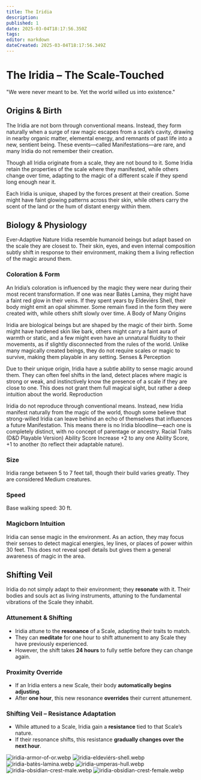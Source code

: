 ```yaml
---
title: The Iridia
description: 
published: 1
date: 2025-03-04T18:17:56.350Z
tags: 
editor: markdown
dateCreated: 2025-03-04T18:17:56.349Z
---
```


# The Iridia – The Scale-Touched
"We were never meant to be. Yet the world willed us into existence."

## Origins & Birth
The Iridia are not born through conventional means. Instead, they form naturally when a surge of raw magic escapes from a scale’s cavity, drawing in nearby organic matter, elemental energy, and remnants of past life into a new, sentient being. These events—called Manifestations—are rare, and many Iridia do not remember their creation.

Though all Iridia originate from a scale, they are not bound to it. Some Iridia retain the properties of the scale where they manifested, while others change over time, adapting to the magic of a different scale if they spend long enough near it.

Each Iridia is unique, shaped by the forces present at their creation. Some might have faint glowing patterns across their skin, while others carry the scent of the land or the hum of distant energy within them.

## Biology & Physiology
Ever-Adaptive Nature
Iridia resemble humanoid beings but adapt based on the scale they are closest to. Their skin, eyes, and even internal composition subtly shift in response to their environment, making them a living reflection of the magic around them.

### Coloration & Form

An Iridia’s coloration is influenced by the magic they were near during their most recent transformation.
If one was near Batès Lamina, they might have a faint red glow in their veins. If they spent years by Eldeviérs Shell, their body might emit an opal shimmer.
Some remain fixed in the form they were created with, while others shift slowly over time.
A Body of Many Origins

Iridia are biological beings but are shaped by the magic of their birth.
Some might have hardened skin like bark, others might carry a faint aura of warmth or static, and a few might even have an unnatural fluidity to their movements, as if slightly disconnected from the rules of the world.
Unlike many magically created beings, they do not require scales or magic to survive, making them playable in any setting.
Senses & Perception

Due to their unique origin, Iridia have a subtle ability to sense magic around them. They can often feel shifts in the land, detect places where magic is strong or weak, and instinctively know the presence of a scale if they are close to one.
This does not grant them full magical sight, but rather a deep intuition about the world.
Reproduction

Iridia do not reproduce through conventional means. Instead, new Iridia manifest naturally from the magic of the world, though some believe that strong-willed Iridia can leave behind an echo of themselves that influences a future Manifestation.
This means there is no Iridia bloodline—each one is completely distinct, with no concept of parentage or ancestry.
Racial Traits (D&D Playable Version)
Ability Score Increase
+2 to any one Ability Score, +1 to another (to reflect their adaptable nature).

### Size
Iridia range between 5 to 7 feet tall, though their build varies greatly. They are considered Medium creatures.

### Speed
Base walking speed: 30 ft.

### Magicborn Intuition
Iridia can sense magic in the environment. As an action, they may focus their senses to detect magical energies, ley lines, or places of power within 30 feet. This does not reveal spell details but gives them a general awareness of magic in the area.

##  **Shifting Veil**

Iridia do not simply adapt to their environment; they **resonate** with it. Their bodies and souls act as living instruments, attuning to the fundamental vibrations of the Scale they inhabit.

### **Attunement & Shifting**
- Iridia attune to the **resonance** of a Scale, adapting their traits to match.  
- They can **meditate** for one hour to shift attunement to any Scale they have previously experienced.  
- However, the shift takes **24 hours** to fully settle before they can change again.  

### **Proximity Override**
- If an Iridia enters a new Scale, their body **automatically begins adjusting**.  
- After **one hour**, this new resonance **overrides** their current attunement.  

### **Shifting Veil – Resistance Adaptation**
- While attuned to a Scale, Iridia gain a **resistance** tied to that Scale’s nature.  
- If their resonance shifts, this resistance **gradually changes over the next hour**.  

![iridia-armor-of-or.webp](/races/iridia-armor-of-or.webp)
![iridia-eldeviérs-shell.webp](/races/iridia-eldeviérs-shell.webp)
![iridia-batès-lamina.webp](/races/iridia-batès-lamina.webp)
![iridia-umperas-hull.webp](/races/iridia-umperas-hull.webp)
![iridia-obsidian-crest-male.webp](/races/iridia-obsidian-crest-male.webp)
![iridia-obsidian-crest-female.webp](/races/iridia-obsidian-crest-female.webp)